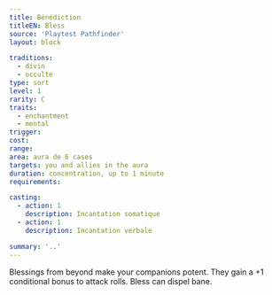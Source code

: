 ```yaml
---
title: Bénédiction
titleEN: Bless
source: 'Playtest Pathfinder'
layout: block

traditions:
  - divin
  - occulte
type: sort
level: 1
rarity: C
traits:
  - enchantment
  - mental
trigger: 
cost: 
range: 
area: aura de 6 cases
targets: you and allies in the aura
duration: concentration, up to 1 minute
requirements: 

casting:
  - action: 1
    description: Incantation somatique
  - action: 1
    description: Incantation verbale

summary: '..'
---
```

Blessings from beyond make your companions potent. They gain a +1 conditional bonus to attack rolls. Bless can dispel bane.